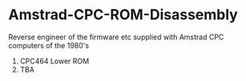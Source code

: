 # Amstrad-CPC-ROM-Disassembly
Reverse engineer of the firmware etc supplied with Amstrad CPC computers of the 1980's
1. CPC464 Lower ROM
2. TBA
